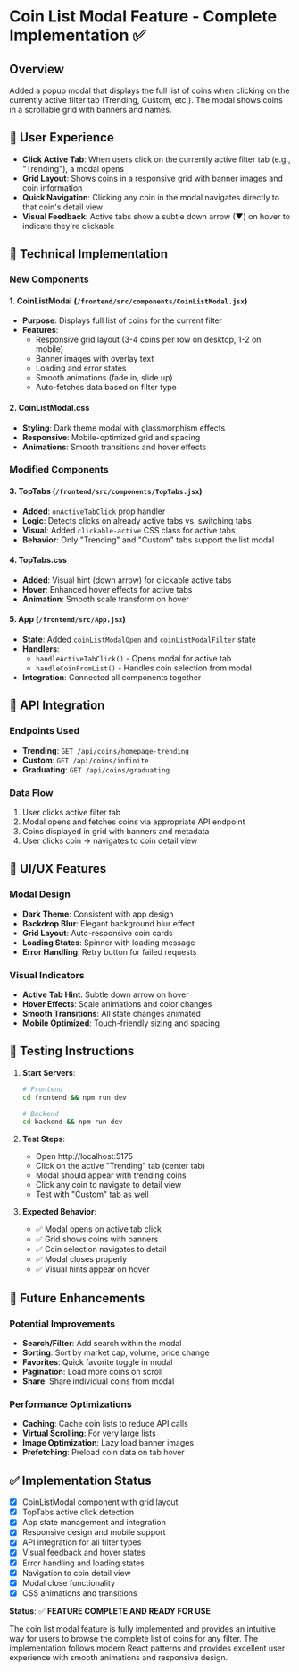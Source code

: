 # Coin List Modal Feature - Complete Implementation ✅

## Overview
Added a popup modal that displays the full list of coins when clicking on the currently active filter tab (Trending, Custom, etc.). The modal shows coins in a scrollable grid with banners and names.

## 🎯 User Experience
- **Click Active Tab**: When users click on the currently active filter tab (e.g., "Trending"), a modal opens
- **Grid Layout**: Shows coins in a responsive grid with banner images and coin information
- **Quick Navigation**: Clicking any coin in the modal navigates directly to that coin's detail view
- **Visual Feedback**: Active tabs show a subtle down arrow (▼) on hover to indicate they're clickable

## 🔧 Technical Implementation

### New Components

#### 1. CoinListModal (`/frontend/src/components/CoinListModal.jsx`)
- **Purpose**: Displays full list of coins for the current filter
- **Features**:
  - Responsive grid layout (3-4 coins per row on desktop, 1-2 on mobile)
  - Banner images with overlay text
  - Loading and error states
  - Smooth animations (fade in, slide up)
  - Auto-fetches data based on filter type

#### 2. CoinListModal.css
- **Styling**: Dark theme modal with glassmorphism effects
- **Responsive**: Mobile-optimized grid and spacing
- **Animations**: Smooth transitions and hover effects

### Modified Components

#### 3. TopTabs (`/frontend/src/components/TopTabs.jsx`)
- **Added**: `onActiveTabClick` prop handler
- **Logic**: Detects clicks on already active tabs vs. switching tabs
- **Visual**: Added `clickable-active` CSS class for active tabs
- **Behavior**: Only "Trending" and "Custom" tabs support the list modal

#### 4. TopTabs.css
- **Added**: Visual hint (down arrow) for clickable active tabs
- **Hover**: Enhanced hover effects for active tabs
- **Animation**: Smooth scale transform on hover

#### 5. App (`/frontend/src/App.jsx`)
- **State**: Added `coinListModalOpen` and `coinListModalFilter` state
- **Handlers**: 
  - `handleActiveTabClick()` - Opens modal for active tab
  - `handleCoinFromList()` - Handles coin selection from modal
- **Integration**: Connected all components together

## 📱 API Integration

### Endpoints Used
- **Trending**: `GET /api/coins/homepage-trending`
- **Custom**: `GET /api/coins/infinite` 
- **Graduating**: `GET /api/coins/graduating`

### Data Flow
1. User clicks active filter tab
2. Modal opens and fetches coins via appropriate API endpoint
3. Coins displayed in grid with banners and metadata
4. User clicks coin → navigates to coin detail view

## 🎨 UI/UX Features

### Modal Design
- **Dark Theme**: Consistent with app design
- **Backdrop Blur**: Elegant background blur effect
- **Grid Layout**: Auto-responsive coin cards
- **Loading States**: Spinner with loading message
- **Error Handling**: Retry button for failed requests

### Visual Indicators
- **Active Tab Hint**: Subtle down arrow on hover
- **Hover Effects**: Scale animations and color changes
- **Smooth Transitions**: All state changes animated
- **Mobile Optimized**: Touch-friendly sizing and spacing

## 🚀 Testing Instructions

1. **Start Servers**:
   ```bash
   # Frontend
   cd frontend && npm run dev
   
   # Backend  
   cd backend && npm run dev
   ```

2. **Test Steps**:
   - Open http://localhost:5175
   - Click on the active "Trending" tab (center tab)
   - Modal should appear with trending coins
   - Click any coin to navigate to detail view
   - Test with "Custom" tab as well

3. **Expected Behavior**:
   - ✅ Modal opens on active tab click
   - ✅ Grid shows coins with banners
   - ✅ Coin selection navigates to detail
   - ✅ Modal closes properly
   - ✅ Visual hints appear on hover

## 🎯 Future Enhancements

### Potential Improvements
- **Search/Filter**: Add search within the modal
- **Sorting**: Sort by market cap, volume, price change
- **Favorites**: Quick favorite toggle in modal
- **Pagination**: Load more coins on scroll
- **Share**: Share individual coins from modal

### Performance Optimizations
- **Caching**: Cache coin lists to reduce API calls
- **Virtual Scrolling**: For very large lists
- **Image Optimization**: Lazy load banner images
- **Prefetching**: Preload coin data on tab hover

## ✅ Implementation Status

- [x] CoinListModal component with grid layout
- [x] TopTabs active click detection
- [x] App state management and integration
- [x] Responsive design and mobile support
- [x] API integration for all filter types
- [x] Visual feedback and hover states
- [x] Error handling and loading states
- [x] Navigation to coin detail view
- [x] Modal close functionality
- [x] CSS animations and transitions

**Status**: ✅ **FEATURE COMPLETE AND READY FOR USE**

The coin list modal feature is fully implemented and provides an intuitive way for users to browse the complete list of coins for any filter. The implementation follows modern React patterns and provides excellent user experience with smooth animations and responsive design.
